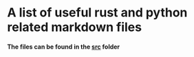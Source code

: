 # A list of useful rust and python related markdown files
#### The files can be found in the [src](https://github.com/Aron-Aitf/programing_documents/tree/main/src) folder